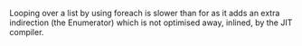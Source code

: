 ﻿Looping over a list by using foreach is slower than for as it adds an extra indirection (the Enumerator) which is not optimised away, inlined, by the JIT compiler.
